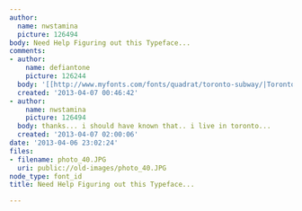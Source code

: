 ```yaml
---
author:
  name: nwstamina
  picture: 126494
body: Need Help Figuring out this Typeface...
comments:
- author:
    name: defiantone
    picture: 126244
  body: '[[http://www.myfonts.com/fonts/quadrat/toronto-subway/|Toronto Subway]]'
  created: '2013-04-07 00:46:42'
- author:
    name: nwstamina
    picture: 126494
  body: thanks... i should have known that.. i live in toronto...
  created: '2013-04-07 02:00:06'
date: '2013-04-06 23:02:24'
files:
- filename: photo_40.JPG
  uri: public://old-images/photo_40.JPG
node_type: font_id
title: Need Help Figuring out this Typeface...

---
```

